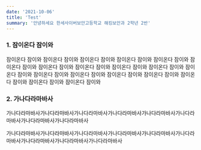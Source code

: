 ```yaml
---
date: '2021-10-06'
title: 'Test'
summary: '안녕하세요 한세사이버보안고등학교 해킹보안과 2학년 2반'
---
```


### 1. 잠이온다 잠이와

잠이온다 잠이와 잠이온다 잠이와 잠이온다 잠이와 잠이온다 잠이와 잠이온다 잠이와 잠이온다 잠이와 잠이온다 잠이와 잠이온다 잠이와 잠이온다 잠이와
잠이온다 잠이와 잠이온다 잠이와 잠이온다 잠이와 잠이온다 잠이와 잠이온다 잠이와 잠이온다 잠이와 잠이온다 잠이와 잠이온다 잠이와 잠이온다 잠이와

### 2. 가나다라마바사

가나다라마바사가나다라마바사가나다라마바사가나다라마바사가나다라마바사가나다라마바사가나다라마바사가나다라마바사

가나다라마바사가나다라마바사가나다라마바사가나다라마바사가나다라마바사가나다라마바사가나다라마바사가나다라마바사가나다라마바사
